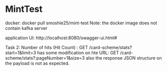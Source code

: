 # MintTest
docker: docker pull smoshie25/mint-test
Note: the docker image does not contain kafka server 

application UI: http://localhost:8080/swagger-ui.html#

Task 2: Number of hits (Hit Count) : GET /card-scheme/stats?start=1&limit=3
has some modification on hte URL: GET  /card-scheme/stats?:pageNumber=1&size=3
also the response JSON structure on the payload is not as expected.
